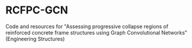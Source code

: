 # RCFPC-GCN
Code and resources for "Assessing progressive collapse regions of reinforced concrete frame structures using Graph Convolutional Networks" (Engineering Structures)
